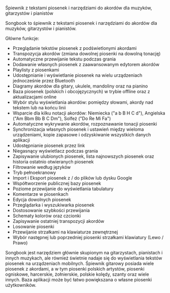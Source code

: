 Śpiewnik z tekstami piosenek i narzędziami do akordów dla muzyków, gitarzystów i pianistów

Songbook to śpiewnik z tekstami piosenek i narzędziami do akordów dla muzyków, gitarzystów i pianistów.

Główne funkcje:
- Przeglądanie tekstów piosenek z podświetlonymi akordami
- Transpozycja akordów (zmiana dowolnej piosenki na dowolną tonację)
- Automatyczne przewijanie tekstu podczas grania
- Dodawanie własnych piosenek z zaawansowanym edytorem akordów
- Playlisty z piosenkami
- Udostępnianie i wyświetlanie piosenek na wielu urządzeniach jednocześnie przez Bluetooth
- Diagramy akordów dla gitary, ukulele, mandoliny oraz na pianino
- Baza piosenek (polskich i obcojęzycznych) w trybie offline oraz z aktualizacjami online
- Wybór stylu wyświetlania akordów: pomiędzy słowami, akordy nad tekstem lub na końcu linii
- Wsparcie dla kilku notacji akordów: Niemiecka ("a b B H C d"), Angielska ("Am Bbm Bb B C Dm"), Solfeż ("Do Re Mi Fa")
- Automatyczne wykrywanie akordów, rozpoznawanie tonacji piosenki
- Synchronizacja własnych piosenek i ustawień między wieloma urządzeniami, kopie zapasowe i odzyskiwanie wszystkich danych aplikacji
- Udostępnianie piosenek przez link
- Niegasnący wyświetlacz podczas grania
- Zapisywanie ulubionych piosenek, lista najnowszych piosenek oraz historia ostatnio otwieranych piosenek
- Filtrowanie według języków
- Tryb pełnoekranowy
- Import i Eksport piosenek z / do plików lub dysku Google
- Współtworzenie publicznej bazy piosenek
- Poziome przewijanie do wyświetlania tabulatury
- Komentarze w piosenkach
- Edycja dowolnych piosenek
- Przeglądarka i wyszukiwarka piosenek
- Dostosowanie szybkości przewijania
- Schematy kolorów oraz czcionki
- Zapisywanie ostatniej transpozycji akordów
- Losowanie piosenki
- Przewijanie strzałkami na klawiaturze zewnętrznej
- Wybór następnej lub poprzedniej piosenki strzałkami klawiatury (Lewo / Prawo)

Songbook jest narzędziem głównie skupionym na gitarzystach, pianistach i innych muzykach, ale również świetnie nadaje się do wyświetlania tekstów piosenek na urządzeniach mobilnych.
Śpiewnik gitarowy posiada wiele piosenek z akordami, a w tym piosenki polskich artystów, piosenki ogniskowe, harcerskie, żołnierskie, polskie kolędy, szanty oraz wiele innych.
Baza aplikacji może być łatwo powiększana o własne piosenki użytkowników.
